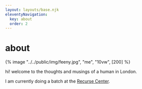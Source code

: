 ```yaml
---
layout: layouts/base.njk
eleventyNavigation:
  key: about
  order: 2
---
```


# about

{% image "../../public/img/feeny.jpg", "me", "10vw", [200] %}

hi! welcome to the thoughts and musings of a human in London.

I am currently doing a batch at the [Recurse Center](https://www.recurse.com/).
